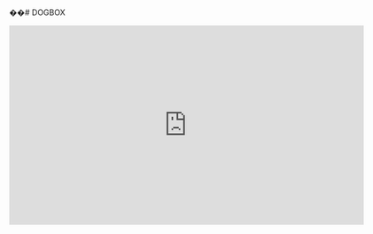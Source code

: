 ��# DOGBOX



<iframe width="640" height="360" src=https://youtu.be/uOoeQZHqrQ0 frameborder="0" gesture="media" allowfullscreen=""></iframe>
